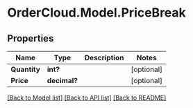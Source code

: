 # OrderCloud.Model.PriceBreak
## Properties

Name | Type | Description | Notes
------------ | ------------- | ------------- | -------------
**Quantity** | **int?** |  | [optional] 
**Price** | **decimal?** |  | [optional] 

[[Back to Model list]](../README.md#documentation-for-models) [[Back to API list]](../README.md#documentation-for-api-endpoints) [[Back to README]](../README.md)

